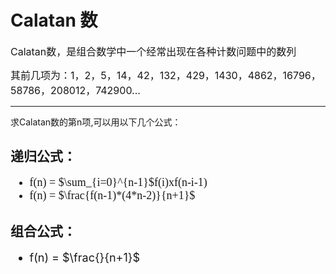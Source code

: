 # Calatan 数
<font size=3>
Calatan数，是组合数学中一个经常出现在各种计数问题中的数列

其前几项为：1，2，5，14，42，132，429，1430，4862，16796，58786，208012，742900...
</font>

----------

求Calatan数的第n项,可以用以下几个公式：



## 递归公式：
<font size=4 face="微软雅黑">

- f(n) = $\sum_{i=0}^{n-1}$f(i)xf(n-i-1)
- f(n) = $\frac{f(n-1)*(4*n-2)}{n+1}$
</font>

## 组合公式：
<font size=4>

- f(n) = $\frac{}{n+1}$

</font>
